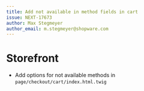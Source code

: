 ```yaml
---
title: Add not available in method fields in cart
issue: NEXT-17673
author: Max Stegmeyer
author_email: m.stegmeyer@shopware.com
---
```

# Storefront
* Add options for not available methods in `page/checkout/cart/index.html.twig`
